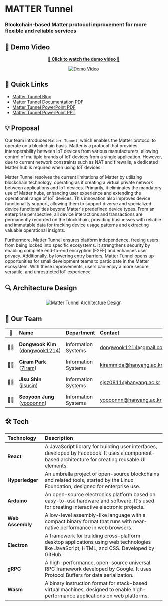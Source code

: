 # MATTER Tunnel
### Blockchain-based Matter protocol improvement for more flexible and reliable services

## 🎥 Demo Video
<div align="center">

[**🔽 Click to watch the demo video 🔽**](https://youtu.be/oe0lZCAcnCs?feature=shared)


[![Demo Video](https://github.com/user-attachments/assets/f567cf25-6758-4c71-8298-30d3715ec25f)](https://youtu.be/oe0lZCAcnCs?feature=shared)

</div>

## 📑 Quick Links
- [Matter Tunnel Blog](https://youthful-droplet-e06.notion.site/Matter-Tunnel-1545a1fed2888030be63ff7a2616462c?pvs=4)
- [Matter Tunnel Documentation PDF](https://github.com/Winter-Zzzz/Documents/blob/d7074e281edaa190a78078e33c0782f647e3b8b8/Matter_Tunnel.pdf)
- [Matter Tunnel PowerPoint PDF]()
- [Matter Tunnel PowerPoint PPT]()

## 💡 Proposal

Our team introduces `Matter Tunnel`, which enables the Matter protocol to operate on a blockchain basis. Matter is a protocol that provides interoperability between IoT devices from various manufacturers, allowing control of multiple brands of IoT devices from a single application. However, due to current network constraints such as NAT and firewalls, a dedicated Matter hub is required when using IoT devices.

Matter Tunnel resolves the current limitations of Matter by utilizing blockchain technology, operating as if creating a virtual private network between applications and IoT devices. Primarily, it eliminates the mandatory use of Matter hubs, enhancing user experience and extending the operational range of IoT devices. This innovation also improves device functionality support, allowing them to support diverse and specialized device functionalities beyond Matter's predefined device types. From an enterprise perspective, all device interactions and transactions are permanently recorded on the blockchain, providing businesses with reliable and immutable data for tracking device usage patterns and extracting valuable operational insights.

Furthermore, Matter Tunnel ensures platform independence, freeing users from being locked into specific ecosystems. It strengthens security by enabling complete end-to-end encryption (E2EE) and enhances user privacy. Additionally, by lowering entry barriers, Matter Tunnel opens up opportunities for small development teams to participate in the Matter ecosystem. With these improvements, users can enjoy a more secure, versatile, and unrestricted IoT experience.

## 🔍 Architecture Design
<div align="center">

![Matter Tunnel Architecture Design](https://github.com/user-attachments/assets/a4f42afd-8f60-4e90-a02d-409d7cf201d5)

</div>

## 👥 Our Team

| 👤 | Name | Department | Contact | Role |
|:---:|:---|:---|:---|:---|
| 👨‍💻 | **Dongwook Kim** ([dongwook1214](https://github.com/dongwook1214)) | Information Systems | dongwook1214@gmail.com | PM, Blockchain Developer |
| 👩‍💻 | **Giram Park** ([7lram](https://github.com/7lram)) | Information Systems | kirammida@hanyang.ac.kr | Embedded Developer |
| 👩‍💻 | **Jisu Shin** ([jisusin](https://github.com/jisusin)) | Information Systems | sjsz0811@hanyang.ac.kr | Design, Front-end Developer |
| 👩‍💻 | **Seoyoon Jung** ([yoooonnn](https://github.com/yoooonnn)) | Information Systems | yoooonnn@hanyang.ac.kr | AI Developer |

## 🛠️ Tech 

| Technology | Description |
|:---|:---|
| **React** | A JavaScript library for building user interfaces, developed by Facebook. It uses a component-based architecture for creating reusable UI elements. |
| **Hyperledger** | An umbrella project of open-source blockchains and related tools, started by the Linux Foundation, designed for enterprise use. |
| **Arduino** | An open-source electronics platform based on easy-to-use hardware and software. It's used for creating interactive electronic projects. |
| **Web Assembly** | A low-level assembly-like language with a compact binary format that runs with near-native performance in web browsers. |
| **Electron** | A framework for building cross-platform desktop applications using web technologies like JavaScript, HTML, and CSS. Developed by GitHub. |
| **gRPC** | A high-performance, open-source universal RPC framework developed by Google. It uses Protocol Buffers for data serialization. |
| **Wasm** | A binary instruction format for stack-based virtual machines, designed to enable high-performance applications on web platforms. |